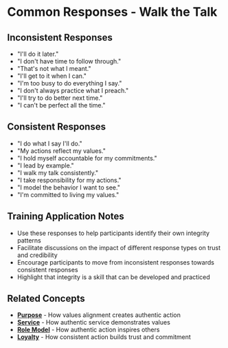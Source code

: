 # Common Responses - Walk the Talk

## Inconsistent Responses
- "I'll do it later."
- "I don't have time to follow through."
- "That's not what I meant."
- "I'll get to it when I can."
- "I'm too busy to do everything I say."
- "I don't always practice what I preach."
- "I'll try to do better next time."
- "I can't be perfect all the time."

## Consistent Responses
- "I do what I say I'll do."
- "My actions reflect my values."
- "I hold myself accountable for my commitments."
- "I lead by example."
- "I walk my talk consistently."
- "I take responsibility for my actions."
- "I model the behavior I want to see."
- "I'm committed to living my values."

## Training Application Notes
- Use these responses to help participants identify their own integrity patterns
- Facilitate discussions on the impact of different response types on trust and credibility
- Encourage participants to move from inconsistent responses towards consistent responses
- Highlight that integrity is a skill that can be developed and practiced

## Related Concepts
- **[Purpose](../purpose/README.md)** - How values alignment creates authentic action
- **[Service](../service/README.md)** - How authentic service demonstrates values
- **[Role Model](../role-model/README.md)** - How authentic action inspires others
- **[Loyalty](../loyalty/README.md)** - How consistent action builds trust and commitment
